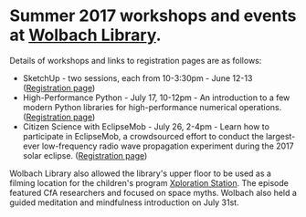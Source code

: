 # Summer 2017 workshops and events at [Wolbach Library](http://library.cfa.harvard.edu/).
    
Details of workshops and links to registration pages are as follows:

+ SketchUp - two sessions, each from 10-3:30pm - June 12-13 ([Registration page](https://docs.google.com/a/cfa.harvard.edu/forms/d/e/1FAIpQLSf82ObKv_NKDJ5rVITMqzJkZKaKI77Vkw6f7Br8khGINPXXnQ/viewform?usp=sf_link))
+ High-Performance Python - July 17, 10-12pm - An introduction to a few modern Python libraries for high-performance numerical operations. ([Registration page](https://docs.google.com/forms/d/e/1FAIpQLSeHW2SlMNnl56OIl6NbtF57XiZL1Yb-3S_wYEAYvqrKMsEyLw/viewform?c=0&w=1))
+ Citizen Science with EclipseMob - July 26, 2-4pm - Learn how to participate in EclipseMob, a crowdsourced effort to conduct the largest-ever low-frequency radio wave propagation experiment during the 2017 solar eclipse. ([Registration page](https://docs.google.com/forms/d/e/1FAIpQLSeFY_R9DGjni0Ea_mUXGalU6EvPdx1TX3pmhB33YtH9mOAYYw/viewform))

Wolbach Library also allowed the library's upper floor to be used as a filming location for the children's program [Xploration Station](http://www.xplorationstation.com/). The episode featured CfA researchers and focused on space myths. Wolbach also held a guided meditation and mindfulness introduction on July 31st.
